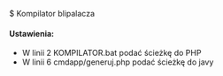 $ Kompilator blipalacza

#### Ustawienia:

   * W linii 2 KOMPILATOR.bat podać ścieżkę do PHP
   * W linii 6 cmdapp/generuj.php podać ścieżkę do javy